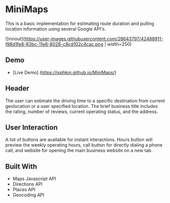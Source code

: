 # MiniMaps
This is a basic implementation for estimating route duration and pulling location information using several Google API's.

![innout](https://user-images.githubusercontent.com/28643797/42488911-f98d1fe8-83bc-11e8-8028-c8cd102c4cac.png | width=250)


## Demo
* [Live Demo] (https://jsphkm.github.io/MiniMaps/)


## Header
The user can estimate the driving time to a specific destination from current geolocation or a user specified location.
The brief business title includes the rating, number of reviews, current operating status, and the address.


## User Interaction
A list of buttons are available for instant interactions.  Hours button will preview the weekly operating hours, call button for directly dialing a phone call, and website for opening the main business website on a new tab.


## Built With
* Maps Javascript API
* Directions API
* Places API
* Geocoding API
